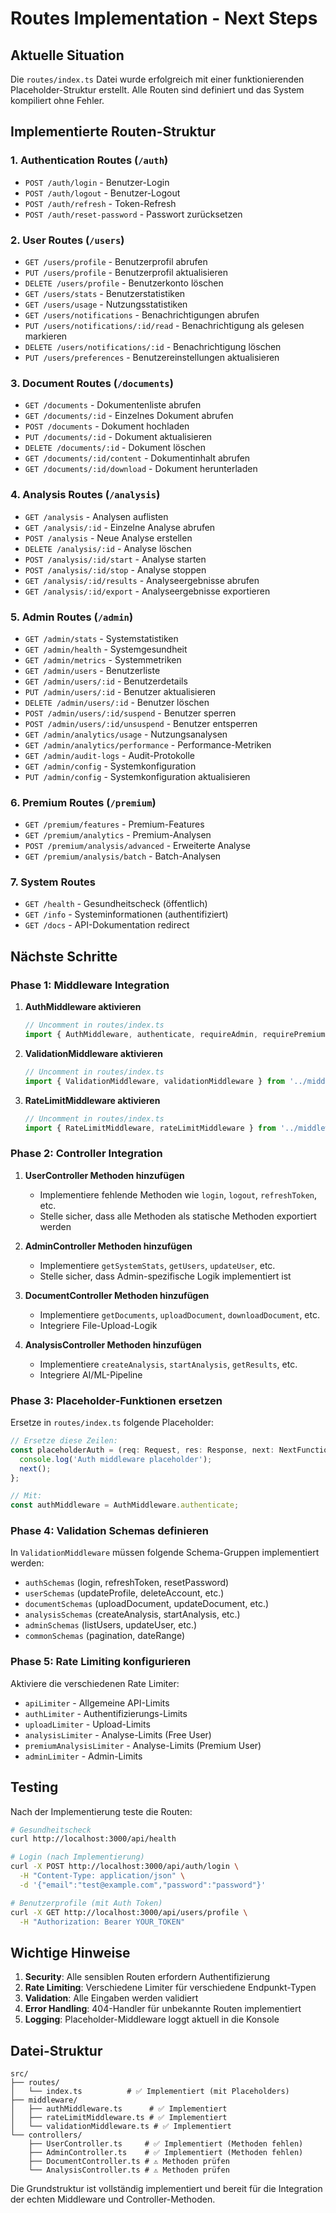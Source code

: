 # Routes Implementation - Next Steps

## Aktuelle Situation

Die `routes/index.ts` Datei wurde erfolgreich mit einer funktionierenden Placeholder-Struktur erstellt. Alle Routen sind definiert und das System kompiliert ohne Fehler.

## Implementierte Routen-Struktur

### 1. Authentication Routes (`/auth`)
- `POST /auth/login` - Benutzer-Login
- `POST /auth/logout` - Benutzer-Logout 
- `POST /auth/refresh` - Token-Refresh
- `POST /auth/reset-password` - Passwort zurücksetzen

### 2. User Routes (`/users`)
- `GET /users/profile` - Benutzerprofil abrufen
- `PUT /users/profile` - Benutzerprofil aktualisieren
- `DELETE /users/profile` - Benutzerkonto löschen
- `GET /users/stats` - Benutzerstatistiken
- `GET /users/usage` - Nutzungsstatistiken
- `GET /users/notifications` - Benachrichtigungen abrufen
- `PUT /users/notifications/:id/read` - Benachrichtigung als gelesen markieren
- `DELETE /users/notifications/:id` - Benachrichtigung löschen
- `PUT /users/preferences` - Benutzereinstellungen aktualisieren

### 3. Document Routes (`/documents`)
- `GET /documents` - Dokumentenliste abrufen
- `GET /documents/:id` - Einzelnes Dokument abrufen
- `POST /documents` - Dokument hochladen
- `PUT /documents/:id` - Dokument aktualisieren
- `DELETE /documents/:id` - Dokument löschen
- `GET /documents/:id/content` - Dokumentinhalt abrufen
- `GET /documents/:id/download` - Dokument herunterladen

### 4. Analysis Routes (`/analysis`)
- `GET /analysis` - Analysen auflisten
- `GET /analysis/:id` - Einzelne Analyse abrufen
- `POST /analysis` - Neue Analyse erstellen
- `DELETE /analysis/:id` - Analyse löschen
- `POST /analysis/:id/start` - Analyse starten
- `POST /analysis/:id/stop` - Analyse stoppen
- `GET /analysis/:id/results` - Analyseergebnisse abrufen
- `GET /analysis/:id/export` - Analyseergebnisse exportieren

### 5. Admin Routes (`/admin`)
- `GET /admin/stats` - Systemstatistiken
- `GET /admin/health` - Systemgesundheit
- `GET /admin/metrics` - Systemmetriken
- `GET /admin/users` - Benutzerliste
- `GET /admin/users/:id` - Benutzerdetails
- `PUT /admin/users/:id` - Benutzer aktualisieren
- `DELETE /admin/users/:id` - Benutzer löschen
- `POST /admin/users/:id/suspend` - Benutzer sperren
- `POST /admin/users/:id/unsuspend` - Benutzer entsperren
- `GET /admin/analytics/usage` - Nutzungsanalysen
- `GET /admin/analytics/performance` - Performance-Metriken
- `GET /admin/audit-logs` - Audit-Protokolle
- `GET /admin/config` - Systemkonfiguration
- `PUT /admin/config` - Systemkonfiguration aktualisieren

### 6. Premium Routes (`/premium`)
- `GET /premium/features` - Premium-Features
- `GET /premium/analytics` - Premium-Analysen
- `POST /premium/analysis/advanced` - Erweiterte Analyse
- `GET /premium/analysis/batch` - Batch-Analysen

### 7. System Routes
- `GET /health` - Gesundheitscheck (öffentlich)
- `GET /info` - Systeminformationen (authentifiziert)
- `GET /docs` - API-Dokumentation redirect

## Nächste Schritte

### Phase 1: Middleware Integration
1. **AuthMiddleware aktivieren**
   ```typescript
   // Uncomment in routes/index.ts
   import { AuthMiddleware, authenticate, requireAdmin, requirePremium } from '../middleware/authMiddleware';
   ```

2. **ValidationMiddleware aktivieren**
   ```typescript
   // Uncomment in routes/index.ts
   import { ValidationMiddleware, validationMiddleware } from '../middleware/validationMiddleware';
   ```

3. **RateLimitMiddleware aktivieren**
   ```typescript
   // Uncomment in routes/index.ts
   import { RateLimitMiddleware, rateLimitMiddleware } from '../middleware/rateLimitMiddleware';
   ```

### Phase 2: Controller Integration
1. **UserController Methoden hinzufügen**
   - Implementiere fehlende Methoden wie `login`, `logout`, `refreshToken`, etc.
   - Stelle sicher, dass alle Methoden als statische Methoden exportiert werden

2. **AdminController Methoden hinzufügen**
   - Implementiere `getSystemStats`, `getUsers`, `updateUser`, etc.
   - Stelle sicher, dass Admin-spezifische Logik implementiert ist

3. **DocumentController Methoden hinzufügen**
   - Implementiere `getDocuments`, `uploadDocument`, `downloadDocument`, etc.
   - Integriere File-Upload-Logik

4. **AnalysisController Methoden hinzufügen**
   - Implementiere `createAnalysis`, `startAnalysis`, `getResults`, etc.
   - Integriere AI/ML-Pipeline

### Phase 3: Placeholder-Funktionen ersetzen

Ersetze in `routes/index.ts` folgende Placeholder:

```typescript
// Ersetze diese Zeilen:
const placeholderAuth = (req: Request, res: Response, next: NextFunction) => {
  console.log('Auth middleware placeholder');
  next();
};

// Mit:
const authMiddleware = AuthMiddleware.authenticate;
```

### Phase 4: Validation Schemas definieren

In `ValidationMiddleware` müssen folgende Schema-Gruppen implementiert werden:
- `authSchemas` (login, refreshToken, resetPassword)
- `userSchemas` (updateProfile, deleteAccount, etc.)
- `documentSchemas` (uploadDocument, updateDocument, etc.)
- `analysisSchemas` (createAnalysis, startAnalysis, etc.)
- `adminSchemas` (listUsers, updateUser, etc.)
- `commonSchemas` (pagination, dateRange)

### Phase 5: Rate Limiting konfigurieren

Aktiviere die verschiedenen Rate Limiter:
- `apiLimiter` - Allgemeine API-Limits
- `authLimiter` - Authentifizierungs-Limits
- `uploadLimiter` - Upload-Limits
- `analysisLimiter` - Analyse-Limits (Free User)
- `premiumAnalysisLimiter` - Analyse-Limits (Premium User)
- `adminLimiter` - Admin-Limits

## Testing

Nach der Implementierung teste die Routen:

```bash
# Gesundheitscheck
curl http://localhost:3000/api/health

# Login (nach Implementierung)
curl -X POST http://localhost:3000/api/auth/login \
  -H "Content-Type: application/json" \
  -d '{"email":"test@example.com","password":"password"}'

# Benutzerprofile (mit Auth Token)
curl -X GET http://localhost:3000/api/users/profile \
  -H "Authorization: Bearer YOUR_TOKEN"
```

## Wichtige Hinweise

1. **Security**: Alle sensiblen Routen erfordern Authentifizierung
2. **Rate Limiting**: Verschiedene Limiter für verschiedene Endpunkt-Typen
3. **Validation**: Alle Eingaben werden validiert
4. **Error Handling**: 404-Handler für unbekannte Routen implementiert
5. **Logging**: Placeholder-Middleware loggt aktuell in die Konsole

## Datei-Struktur

```
src/
├── routes/
│   └── index.ts          # ✅ Implementiert (mit Placeholders)
├── middleware/
│   ├── authMiddleware.ts      # ✅ Implementiert
│   ├── rateLimitMiddleware.ts # ✅ Implementiert
│   └── validationMiddleware.ts # ✅ Implementiert
└── controllers/
    ├── UserController.ts     # ✅ Implementiert (Methoden fehlen)
    ├── AdminController.ts    # ✅ Implementiert (Methoden fehlen)
    ├── DocumentController.ts # ⚠️ Methoden prüfen
    └── AnalysisController.ts # ⚠️ Methoden prüfen
```

Die Grundstruktur ist vollständig implementiert und bereit für die Integration der echten Middleware und Controller-Methoden.
